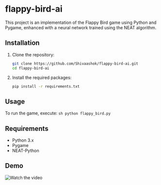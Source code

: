 # flappy-bird-ai

This project is an implementation of the Flappy Bird game using Python and Pygame, enhanced with a neural network trained using the NEAT algorithm.

## Installation

1. Clone the repository:
    ```sh
    git clone https://github.com/Shivaashok/flappy-bird-ai.git
    cd flappy-bird-ai
    ```

2. Install the required packages:
    ```sh
    pip install -r requirements.txt
    ```

## Usage

To run the game, execute:
    ```sh
    python flappy_bird.py
    ```

## Requirements

- Python 3.x
- Pygame
- NEAT-Python


## Demo

![Watch the video](https://github.com/user-attachments/assets/59b755ff-bd0b-4415-b641-71d025f644fb)
